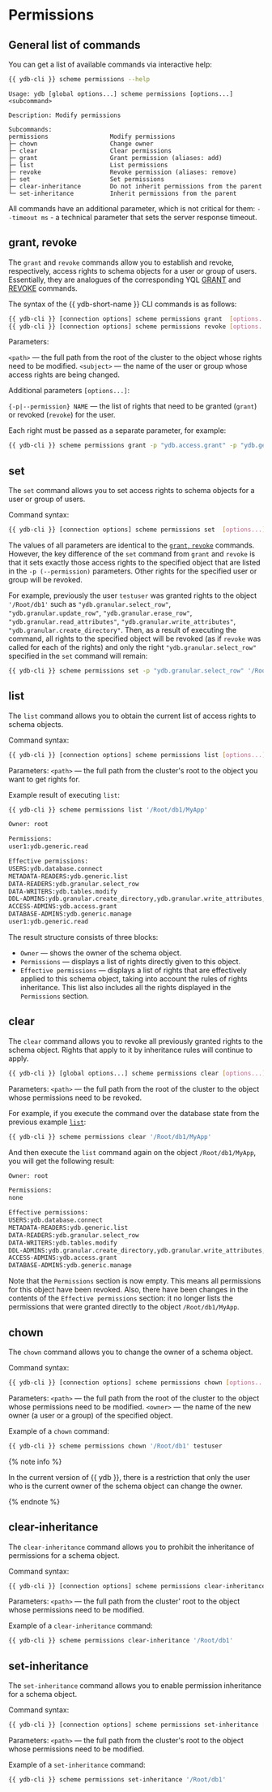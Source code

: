 # Permissions

## General list of commands

You can get a list of available commands via interactive help:

```bash
{{ ydb-cli }} scheme permissions --help
```

```text
Usage: ydb [global options...] scheme permissions [options...] <subcommand>

Description: Modify permissions

Subcommands:
permissions                 Modify permissions
├─ chown                    Change owner
├─ clear                    Clear permissions
├─ grant                    Grant permission (aliases: add)
├─ list                     List permissions
├─ revoke                   Revoke permission (aliases: remove)
├─ set                      Set permissions
├─ clear-inheritance        Do not inherit permissions from the parent
└─ set-inheritance          Inherit permissions from the parent
```

All commands have an additional parameter, which is not critical for them:
`--timeout ms` - a technical parameter that sets the server response timeout.

## grant, revoke

The `grant` and `revoke` commands allow you to establish and revoke, respectively, access rights to schema objects for a user or group of users. Essentially, they are analogues of the corresponding YQL [GRANT](../../../yql/reference/syntax/grant.md) and [REVOKE](../../../yql/reference/syntax/revoke.md) commands.

The syntax of the {{ ydb-short-name }} CLI commands is as follows:

```bash
{{ ydb-cli }} [connection options] scheme permissions grant  [options...] <path> <subject>
{{ ydb-cli }} [connection options] scheme permissions revoke [options...] <path> <subject>
```

Parameters:

`<path>` — the full path from the root of the cluster to the object whose rights need to be modified.
`<subject>` — the name of the user or group whose access rights are being changed.

Additional parameters `[options...]`:

`{-p|--permission} NAME` — the list of rights that need to be granted (`grant`) or revoked (`revoke`) for the user.

Each right must be passed as a separate parameter, for example:

```bash
{{ ydb-cli }} scheme permissions grant -p "ydb.access.grant" -p "ydb.generic.read" '/Root/db1/MyApp/Orders' testuser
```

## set

The `set` command allows you to set access rights to schema objects for a user or group of users.

Command syntax:

```bash
{{ ydb-cli }} [connection options] scheme permissions set  [options...] <path> <subject>
```

The values of all parameters are identical to the [`grant`, `revoke`](#grant-revoke) commands. However, the key difference of the `set` command from `grant` and `revoke` is that it sets exactly those access rights to the specified object that are listed in the `-p (--permission)` parameters. Other rights for the specified user or group will be revoked.

For example, previously the user `testuser` was granted rights to the object `'/Root/db1'` such as `"ydb.granular.select_row"`, `"ydb.granular.update_row"`, `"ydb.granular.erase_row"`, `"ydb.granular.read_attributes"`, `"ydb.granular.write_attributes"`, `"ydb.granular.create_directory"`.
Then, as a result of executing the command, all rights to the specified object will be revoked (as if `revoke` was called for each of the rights) and only the right `"ydb.granular.select_row"` specified in the `set` command will remain:

```bash
{{ ydb-cli }} scheme permissions set -p "ydb.granular.select_row" '/Root/db1' testuser
```

## list

The `list` command allows you to obtain the current list of access rights to schema objects.

Command syntax:

```bash
{{ ydb-cli }} [connection options] scheme permissions list [options...] <path>
```

Parameters:
`<path>` — the full path from the cluster's root to the object you want to get rights for.

Example result of executing `list`:

```bash
{{ ydb-cli }} scheme permissions list '/Root/db1/MyApp'
```

```bash
Owner: root

Permissions:
user1:ydb.generic.read

Effective permissions:
USERS:ydb.database.connect
METADATA-READERS:ydb.generic.list
DATA-READERS:ydb.granular.select_row
DATA-WRITERS:ydb.tables.modify
DDL-ADMINS:ydb.granular.create_directory,ydb.granular.write_attributes,ydb.granular.create_table,ydb.granular.remove_schema,ydb.granular.alter_schema
ACCESS-ADMINS:ydb.access.grant
DATABASE-ADMINS:ydb.generic.manage
user1:ydb.generic.read
```

The result structure consists of three blocks:

- `Owner` — shows the owner of the schema object.
- `Permissions` — displays a list of rights directly given to this object.
- `Effective permissions` — displays a list of rights that are effectively applied to this schema object, taking into account the rules of rights inheritance. This list also includes all the rights displayed in the `Permissions` section.

## clear

The `clear` command allows you to revoke all previously granted rights to the schema object. Rights that apply to it by inheritance rules will continue to apply.

```bash
{{ ydb-cli }} [global options...] scheme permissions clear [options...] <path>
```

Parameters:
`<path>` — the full path from the root of the cluster to the object whose permissions need to be revoked.

For example, if you execute the command over the database state from the previous example [`list`](#list):

```bash
{{ ydb-cli }} scheme permissions clear '/Root/db1/MyApp'
```

And then execute the `list` command again on the object `/Root/db1/MyApp`, you will get the following result:

```bash
Owner: root

Permissions:
none

Effective permissions:
USERS:ydb.database.connect
METADATA-READERS:ydb.generic.list
DATA-READERS:ydb.granular.select_row
DATA-WRITERS:ydb.tables.modify
DDL-ADMINS:ydb.granular.create_directory,ydb.granular.write_attributes,ydb.granular.create_table,ydb.granular.remove_schema,ydb.granular.alter_schema
ACCESS-ADMINS:ydb.access.grant
DATABASE-ADMINS:ydb.generic.manage
```

Note that the `Permissions` section is now empty. This means all permissions for this object have been revoked. Also, there have been changes in the contents of the `Effective permissions` section: it no longer lists the permissions that were granted directly to the object `/Root/db1/MyApp`.

## chown

The `chown` command allows you to change the owner of a schema object.

Command syntax:

```bash
{{ ydb-cli }} [connection options] scheme permissions chown [options...] <path> <owner>
```

Parameters:
`<path>` — the full path from the root of the cluster to the object whose permissions need to be modified.
`<owner>` — the name of the new owner (a user or a group) of the specified object.

Example of a `chown` command:

```bash
{{ ydb-cli }} scheme permissions chown '/Root/db1' testuser
```

{% note info %}

In the current version of {{ ydb }}, there is a restriction that only the user who is the current owner of the schema object can change the owner.

{% endnote %}

## clear-inheritance

The `clear-inheritance` command allows you to prohibit the inheritance of permissions for a schema object.

Command syntax:

```bash
{{ ydb-cli }} [connection options] scheme permissions clear-inheritance [options...] <path>
```

Parameters:
`<path>` — the full path from the cluster' root to the object whose permissions need to be modified.

Example of a `clear-inheritance` command:

```bash
{{ ydb-cli }} scheme permissions clear-inheritance '/Root/db1'
```

## set-inheritance

The `set-inheritance` command allows you to enable permission inheritance for a schema object.

Command syntax:

```bash
{{ ydb-cli }} [connection options] scheme permissions set-inheritance [options...] <path>
```

Parameters:
`<path>` — the full path from the cluster's root to the object whose permissions need to be modified.

Example of a `set-inheritance` command:

```bash
{{ ydb-cli }} scheme permissions set-inheritance '/Root/db1'
```
